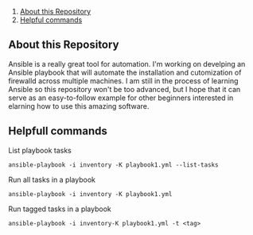 1. [About this Repository](#1)
2. [Helpful commands](#2)

## About this Repository <a name="1"></a>
Ansible is a really great tool for automation. I'm working on develping an Ansible playbook that will automate the installation and cutomization of firewalld across multiple machines. I am still in the process of learning Ansible so this repository won't be too advanced, but I hope that it can serve as an easy-to-follow example for other beginners interested in elarning how to use this amazing software.

## Helpfull commands <a name="2"></a>
List playbook tasks

    ansible-playbook -i inventory -K playbook1.yml --list-tasks

Run all tasks in a playbook

    ansible-playbook -i inventory -K playbook1.yml

Run tagged tasks in a playbook

    ansible-playbook -i inventory-K playbook1.yml -t <tag>
